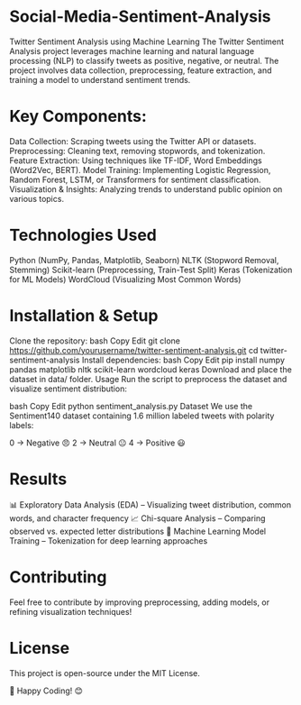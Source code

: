 # Social-Media-Sentiment-Analysis
Twitter Sentiment Analysis using Machine Learning  The Twitter Sentiment Analysis project leverages machine learning and natural language processing (NLP) to classify tweets as positive, negative, or neutral. The project involves data collection, preprocessing, feature extraction, and training a model to understand sentiment trends.

# Key Components:
Data Collection: Scraping tweets using the Twitter API or datasets.
Preprocessing: Cleaning text, removing stopwords, and tokenization.
Feature Extraction: Using techniques like TF-IDF, Word Embeddings (Word2Vec, BERT).
Model Training: Implementing Logistic Regression, Random Forest, LSTM, or Transformers for sentiment classification.
Visualization & Insights: Analyzing trends to understand public opinion on various topics.

# Technologies Used
Python (NumPy, Pandas, Matplotlib, Seaborn)
NLTK (Stopword Removal, Stemming)
Scikit-learn (Preprocessing, Train-Test Split)
Keras (Tokenization for ML Models)
WordCloud (Visualizing Most Common Words)

# Installation & Setup

Clone the repository:
bash
Copy
Edit
git clone https://github.com/yourusername/twitter-sentiment-analysis.git
cd twitter-sentiment-analysis
Install dependencies:
bash
Copy
Edit
pip install numpy pandas matplotlib nltk scikit-learn wordcloud keras
Download and place the dataset in data/ folder.
Usage
Run the script to preprocess the dataset and visualize sentiment distribution:

bash
Copy
Edit
python sentiment_analysis.py
Dataset
We use the Sentiment140 dataset containing 1.6 million labeled tweets with polarity labels:

0 → Negative 😠
2 → Neutral 😐
4 → Positive 😃

# Results

📊 Exploratory Data Analysis (EDA) – Visualizing tweet distribution, common words, and character frequency
📈 Chi-square Analysis – Comparing observed vs. expected letter distributions
🧠 Machine Learning Model Training – Tokenization for deep learning approaches

# Contributing
Feel free to contribute by improving preprocessing, adding models, or refining visualization techniques!

# License
This project is open-source under the MIT License.

🚀 Happy Coding! 😊
